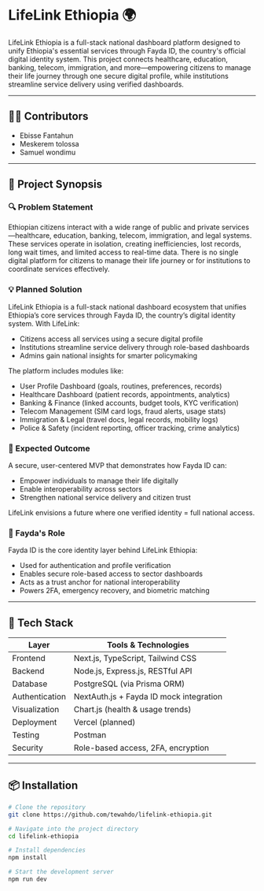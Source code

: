 # LifeLink Ethiopia 🌍

LifeLink Ethiopia is a full-stack national dashboard platform designed to unify Ethiopia's essential services through Fayda ID, the country's official digital identity system. This project connects healthcare, education, banking, telecom, immigration, and more—empowering citizens to manage their life journey through one secure digital profile, while institutions streamline service delivery using verified dashboards.

---

## 🧑‍💻 Contributors
- Ebisse Fantahun
- Meskerem tolossa
- Samuel wondimu

---

## 📜 Project Synopsis

### 🔍 Problem Statement
Ethiopian citizens interact with a wide range of public and private services—healthcare, education, banking, telecom, immigration, and legal systems. These services operate in isolation, creating inefficiencies, lost records, long wait times, and limited access to real-time data. There is no single digital platform for citizens to manage their life journey or for institutions to coordinate services effectively.

### 💡 Planned Solution
LifeLink Ethiopia is a full-stack national dashboard ecosystem that unifies Ethiopia’s core services through Fayda ID, the country’s digital identity system. With LifeLink:
- Citizens access all services using a secure digital profile
- Institutions streamline service delivery through role-based dashboards
- Admins gain national insights for smarter policymaking

The platform includes modules like:
- User Profile Dashboard (goals, routines, preferences, records)
- Healthcare Dashboard (patient records, appointments, analytics)
- Banking & Finance (linked accounts, budget tools, KYC verification)
- Telecom Management (SIM card logs, fraud alerts, usage stats)
- Immigration & Legal (travel docs, legal records, mobility logs)
- Police & Safety (incident reporting, officer tracking, crime analytics)

### 🎯 Expected Outcome
A secure, user-centered MVP that demonstrates how Fayda ID can:
- Empower individuals to manage their life digitally
- Enable interoperability across sectors
- Strengthen national service delivery and citizen trust

LifeLink envisions a future where one verified identity = full national access.

### 🪪 Fayda's Role
Fayda ID is the core identity layer behind LifeLink Ethiopia:
- Used for authentication and profile verification
- Enables secure role-based access to sector dashboards
- Acts as a trust anchor for national interoperability
- Powers 2FA, emergency recovery, and biometric matching

---

## 🧰 Tech Stack

| Layer           | Tools & Technologies                          |
|----------------|------------------------------------------------|
| Frontend        | Next.js, TypeScript, Tailwind CSS             |
| Backend         | Node.js, Express.js, RESTful API              |
| Database        | PostgreSQL (via Prisma ORM)                   |
| Authentication  | NextAuth.js + Fayda ID mock integration       |
| Visualization   | Chart.js (health & usage trends)              |
| Deployment      | Vercel (planned)                              |
| Testing         | Postman                                       |
| Security        | Role-based access, 2FA, encryption             |

---

## 📦 Installation

```bash
# Clone the repository
git clone https://github.com/tewahdo/lifelink-ethiopia.git

# Navigate into the project directory
cd lifelink-ethiopia

# Install dependencies
npm install

# Start the development server
npm run dev
